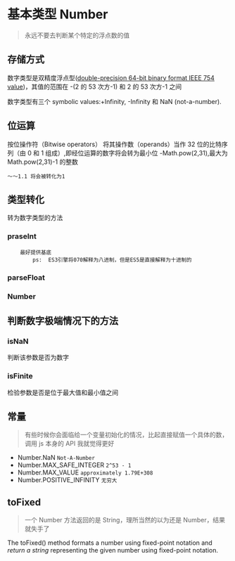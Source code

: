 # 基本类型 Number

> 永远不要去判断某个特定的浮点数的值

## 存储方式

数字类型是双精度浮点型([double-precision 64-bit binary format IEEE 754 value](https://developer.mozilla.org/en-US/docs/Web/JavaScript/Data_structures#Number_type))，其值的范围在 -(2 的 53 次方-1) 和 2 的 53 次方-1 之间

数字类型有三个 symbolic values:+Infinity, -Infinity 和 NaN (not-a-number).

## 位运算

按位操作符（Bitwise operators） 将其操作数（operands）当作 32 位的比特序列（由 0 和 1 组成）,即经位运算的数字将会转为最小位 -Math.pow(2,31),最大为 Math.pow(2,31)-1 的整数

`～～1.1 将会被转化为1`

## 类型转化

转为数字类型的方法

### praseInt

    	最好提供基底
    		ps:  ES3引擎将070解释为八进制，但是ES5是直接解释为十进制的

### parseFloat

### Number

## 判断数字极端情况下的方法

### isNaN

判断该参数是否为数字

### isFinite

检验参数是否是位于最大值和最小值之间

## 常量

> 有些时候你会面临给一个变量初始化的情况，比起直接赋值一个具体的数，调用 js 本身的 API 我就觉得更好

- Number.NaN `Not-A-Number`
- Number.MAX_SAFE_INTEGER `2^53 - 1`
- Number.MAX_VALUE `approximately 1.79E+308`
- Number.POSITIVE_INFINITY `无穷大`

## toFixed

> 一个 Number 方法返回的是 String，理所当然的以为还是 Number，结果就失手了

The toFixed() method formats a number using fixed-point notation and _return a string_ representing the given number using fixed-point notation.
